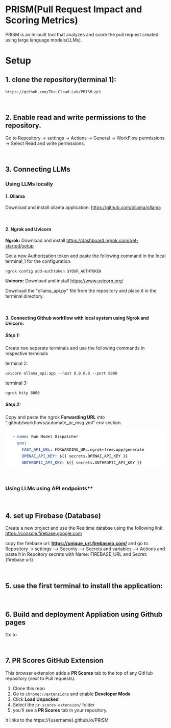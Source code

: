 # PRISM(Pull Request Impact and Scoring Metrics)

PRISM is an In-built tool that analyzes and score the pull request created using large language models(LLMs). 


# Setup

## 1. clone the repository(terminal 1):
    https://github.com/The-Cloud-Lab/PRISM.git
    
<br>

## 2. Enable read and write permissions to the repository.
 Go to Repository -> settings -> Actions -> General -> WorkFlow permissions -> Select Read and write permissions.
    
<br>

## 3. Connecting LLMs
   ### Using LLMs locally
  
   #### 1. Ollama
Download and install ollama application: https://github.com/ollama/ollama

<br>

   #### 2. Ngrok and Uvicorn
   
**Ngrok:** Download and install https://dashboard.ngrok.com/get-started/setup
   
Get a new Authorization token and paste the following command in the local terminal_1 for the configuration.

    ngrok config add-authtoken $YOUR_AUTHTOKEN
    

**Uvicorn:** Download and install https://www.uvicorn.org/

Download the "ollama_api.py" file from the repository and place it in the terminal directory. 

<br>

   #### 3. Connecting Github workflow with local system using Ngrok and Uvicorn:
   #####  Step 1:
     
   Create two seperate terminals and use the following commands in respective terminals

   terminal 2:

    uvicorn ollama_api:app --host 0.0.0.0 --port 8000 
    
   terminal 3:
   
    ngrok http 8000
   
   #####   Step 2:
     
   Copy and paste the ngrok **Forwarding URL** into ".github/workflows/automate_pr_msg.yml" env section. 
   
![Image](image.png)
        
<br>

  ### Using LLMs using API endpoints**
      
<br> 
   
## 4. set up Firebase (Database)
Create a new project and use the Realtime databse using the following link:
    https://console.firebase.google.com

copy the firebase url: __https://unique_url.firebaseio.com/__ and go to Repository -> settings --> Security --> Secrets and variables --> Actions 
and paste it in Repoitory secrets with Name: FIREBASE_URL and Secret: {firebase url}. 
   
<br>

## 5. use the first terminal to install the application: 
   
<br>

## 6. Build and deployment Appliation using Github pages

   Go to 
    
<br>
   
## 7. PR Scores GitHub Extension

This browser extension adds a **PR Scores** tab to the top of any GitHub repository (next to Pull requests).

1. Clone this repo
2. Go to `chrome://extensions` and enable **Developer Mode**
3. Click **Load Unpacked**
4. Select the `pr-scores-extension/` folder
5. you'll see a **PR Scores** tab in your repository.

It links to the https://{username}.github.io/PRISM
